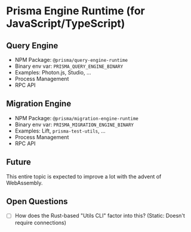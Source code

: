 # Prisma Engine Runtime (for JavaScript/TypeScript)

## Query Engine

- NPM Package: `@prisma/query-engine-runtime`
- Binary env var: `PRISMA_QUERY_ENGINE_BINARY`
- Examples: Photon.js, Studio, ...
- Process Management
- RPC API

## Migration Engine

- NPM Package: `@prisma/migration-engine-runtime`
- Binary env var: `PRISMA_MIGRATION_ENGINE_BINARY`
- Examples: Lift, `prisma-test-utils`, ...
- Process Management
- RPC API

## Future

This entire topic is expected to improve a lot with the advent of WebAssembly.

## Open Questions

- [ ] How does the Rust-based "Utils CLI" factor into this? (Static: Doesn't require connections)
